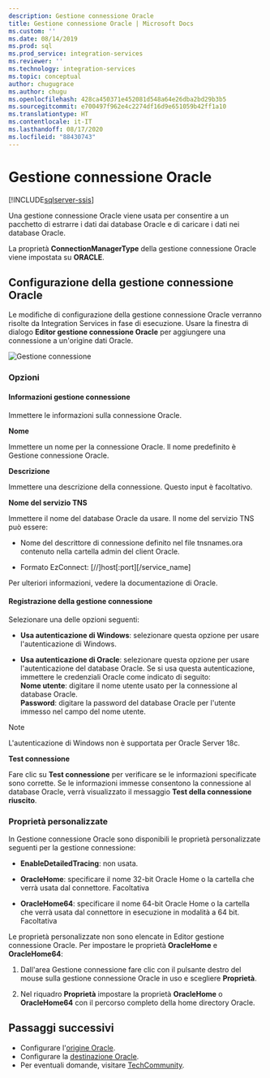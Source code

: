 ```yaml
---
description: Gestione connessione Oracle
title: Gestione connessione Oracle | Microsoft Docs
ms.custom: ''
ms.date: 08/14/2019
ms.prod: sql
ms.prod_service: integration-services
ms.reviewer: ''
ms.technology: integration-services
ms.topic: conceptual
author: chugugrace
ms.author: chugu
ms.openlocfilehash: 428ca450371e452081d548a64e26dba2bd29b3b5
ms.sourcegitcommit: e700497f962e4c2274df16d9e651059b42ff1a10
ms.translationtype: HT
ms.contentlocale: it-IT
ms.lasthandoff: 08/17/2020
ms.locfileid: "88430743"
---
```

# <a name="oracle-connection-manager"></a>Gestione connessione Oracle

[!INCLUDE[sqlserver-ssis](../../includes/applies-to-version/sqlserver-ssis.md)]

Una gestione connessione Oracle viene usata per consentire a un pacchetto di estrarre i dati dai database Oracle e di caricare i dati nei database Oracle.

La proprietà **ConnectionManagerType** della gestione connessione Oracle viene impostata su **ORACLE**.

## <a name="configuring-the-oracle-connection-manager"></a>Configurazione della gestione connessione Oracle

Le modifiche di configurazione della gestione connessione Oracle verranno risolte da Integration Services in fase di esecuzione. Usare la finestra di dialogo **Editor gestione connessione Oracle** per aggiungere una connessione a un'origine dati Oracle.

![Gestione connessione](media/oracle-connection-manager.png)

### <a name="options"></a>Opzioni

#### <a name="connection-manager-information"></a>Informazioni gestione connessione

Immettere le informazioni sulla connessione Oracle.

**Nome**

Immettere un nome per la connessione Oracle. Il nome predefinito è Gestione connessione Oracle. 

**Descrizione** 

Immettere una descrizione della connessione. Questo input è facoltativo.

**Nome del servizio TNS**

Immettere il nome del database Oracle da usare. Il nome del servizio TNS può essere:

- Nome del descrittore di connessione definito nel file tnsnames.ora contenuto nella cartella admin del client Oracle.

- Formato EzConnect: [//]host[:port][/service_name]

Per ulteriori informazioni, vedere la documentazione di Oracle.

#### <a name="connection-manager-logging"></a>Registrazione della gestione connessione

Selezionare una delle opzioni seguenti:

- **Usa autenticazione di Windows**: selezionare questa opzione per usare l'autenticazione di Windows.

- **Usa autenticazione di Oracle**: selezionare questa opzione per usare l'autenticazione del database Oracle. Se si usa questa autenticazione, immettere le credenziali Oracle come indicato di seguito:  
    **Nome utente**: digitare il nome utente usato per la connessione al database Oracle.  
    **Password**: digitare la password del database Oracle per l'utente immesso nel campo del nome utente.

> [!NOTE]
>
>L'autenticazione di Windows non è supportata per Oracle Server 18c.

**Test connessione**

Fare clic su **Test connessione** per verificare se le informazioni specificate sono corrette. Se le informazioni immesse consentono la connessione al database Oracle, verrà visualizzato il messaggio **Test della connessione riuscito**.

### <a name="custom-properties"></a>Proprietà personalizzate

In Gestione connessione Oracle sono disponibili le proprietà personalizzate seguenti per la gestione connessione:

- **EnableDetailedTracing**: non usata.

- **OracleHome**: specificare il nome 32-bit Oracle Home o la cartella che verrà usata dal connettore. Facoltativa

- **OracleHome64**: specificare il nome 64-bit Oracle Home o la cartella che verrà usata dal connettore in esecuzione in modalità a 64 bit. Facoltativa

Le proprietà personalizzate non sono elencate in Editor gestione connessione Oracle. Per impostare le proprietà **OracleHome** e **OracleHome64**:

1. Dall'area Gestione connessione fare clic con il pulsante destro del mouse sulla gestione connessione Oracle in uso e scegliere **Proprietà**.

2. Nel riquadro **Proprietà** impostare la proprietà **OracleHome** o **OracleHome64** con il percorso completo della home directory Oracle.

## <a name="next-steps"></a>Passaggi successivi

- Configurare l'[origine Oracle](oracle-source.md).
- Configurare la [destinazione Oracle](oracle-destination.md).
- Per eventuali domande, visitare [TechCommunity](https://aka.ms/AA5u35j).
